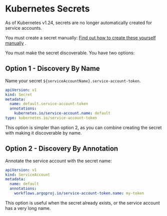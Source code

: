 # Kubernetes Secrets

As of Kubernetes v1.24, secrets are no longer automatically created for service accounts.

You must create a secret
manually: [Find out how to create these yourself manually](https://kubernetes.io/docs/tasks/configure-pod-container/configure-service-account/#manually-create-a-service-account-api-token)
.

You must make the secret discoverable. You have two options:

## Option 1 - Discovery By Name

Name your secret `${serviceAccountName}.service-account-token`.

```yaml
apiVersion: v1
kind: Secret
metadata:
  name: default.service-account-token
  annotations:
    kubernetes.io/service-account.name: default
type: kubernetes.io/service-account-token
```

This option is simpler than option 2, as you can combine creating the secret with making it discoverable by name.

## Option 2 - Discovery By Annotation

Annotate the service account with the secret name:

```yaml
apiVersion: v1
kind: ServiceAccount
metadata:
  name: default
  annotations:
    workflows.argoproj.io/service-account-token.name: my-token
```

This option is useful when the secret already exists, or the service account has a very long name.
